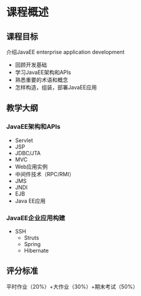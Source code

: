 # 课程概述

## 课程目标

介绍JavaEE  enterprise application development

- 回顾开发基础
- 学习JavaEE架构和APIs
- 熟悉重要的术语和概念
- 怎样构造，组装，部署JavaEE应用

## 教学大纲

### JavaEE架构和APIs

- Servlet
- JSP
- JDBC/JTA
- MVC
- Web应用实例
- 中间件技术（RPC/RMI）
- JMS
- JNDI
- EJB
- Java EE应用

### JavaEE企业应用构建

- SSH
  - Struts
  - Spring
  - Hibernate

## 评分标准

平时作业（20%）+大作业（30%）+期末考试（50%）